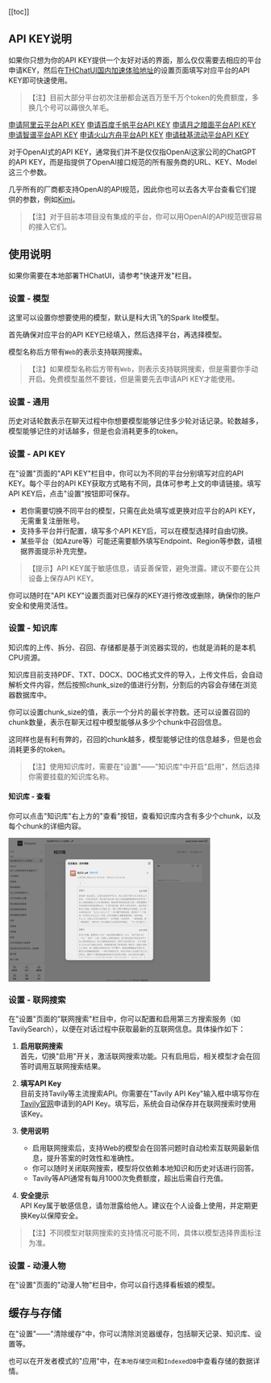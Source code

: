 [[toc]]

## API KEY说明
如果你只想为你的API KEY提供一个友好对话的界面，那么仅仅需要去相应的平台申请KEY，然后在[THChatUI国内加速体验地址](http://localchatui.wuxitianyouqi.com/#/)的设置页面填写对应平台的API KEY即可快速使用。
> 【注】目前大部分平台初次注册都会送百万至千万个token的免费额度，多换几个号可以薅很久羊毛。

[申请阿里云平台API KEY](https://dashscope.console.aliyun.com/apiKey)
[申请百度千帆平台API KEY](https://cloud.baidu.com/product/ai/wenxin)
[申请月之暗面平台API KEY](https://platform.moonshot.cn/console/api-keys)
[申请智谱平台API KEY](https://open.bigmodel.cn/usercenter/apikeys)
[申请火山方舟平台API KEY](https://console.volcengine.com/ark/region:ark+cn-beijing/apiKey)
[申请硅基流动平台API KEY](https://cloud.siliconflow.cn/account/ak)

对于OpenAI式的API KEY，通常我们并不是仅仅指OpenAI这家公司的ChatGPT的API KEY，而是指提供了OpenAI接口规范的所有服务商的URL、KEY、Model这三个参数。

几乎所有的厂商都支持OpenAI的API规范，因此你也可以去各大平台查看它们提供的参数，例如[Kimi](https://platform.moonshot.cn/docs/guide/migrating-from-openai-to-kimi#%E5%85%B3%E4%BA%8E-api-%E5%85%BC%E5%AE%B9%E6%80%A7)。

> 【注】对于目前本项目没有集成的平台，你可以用OpenAI的API规范很容易的接入它们。

## 使用说明

如果你需要在本地部署THChatUI，请参考"快速开发"栏目。

### 设置 - 模型

这里可以设置你想要使用的模型，默认是科大讯飞的Spark lite模型。

首先确保对应平台的API KEY已经填入，然后选择平台，再选择模型。

模型名称后方带有`Web`的表示支持联网搜索。

> 【注】如果模型名称后方带有`Web`，则表示支持联网搜索，但是需要你手动开启。免费模型虽然不要钱，但是需要先去申请API KEY才能使用。

### 设置 - 通用

历史对话轮数表示在聊天过程中你想要模型能够记住多少轮对话记录。轮数越多，模型能够记住的对话越多，但是也会消耗更多的token。

### 设置 - API KEY

在"设置"页面的"API KEY"栏目中，你可以为不同的平台分别填写对应的API KEY。每个平台的API KEY获取方式略有不同，具体可参考上文的申请链接。填写API KEY后，点击"设置"按钮即可保存。

- 若你需要切换不同平台的模型，只需在此处填写或更换对应平台的API KEY，无需重复注册账号。
- 支持多平台并行配置，填写多个API KEY后，可以在模型选择时自由切换。
- 某些平台（如Azure等）可能还需要额外填写Endpoint、Region等参数，请根据界面提示补充完整。

> 【提示】API KEY属于敏感信息，请妥善保管，避免泄露。建议不要在公共设备上保存API KEY。

你可以随时在"API KEY"设置页面对已保存的KEY进行修改或删除，确保你的账户安全和使用灵活性。

### 设置 - 知识库

知识库的上传、拆分、召回、存储都是基于浏览器实现的，也就是消耗的是本机CPU资源。

知识库目前支持PDF、TXT、DOCX、DOC格式文件的导入，上传文件后，会自动解析文件内容，然后按照chunk_size的值进行分割，分割后的内容会存储在浏览器数据库中。

你可以设置chunk_size的值，表示一个分片的最长字符数。还可以设置召回的chunk数量，表示在聊天过程中模型能够从多少个chunk中召回信息。

这同样也是有利有弊的，召回的chunk越多，模型能够记住的信息越多，但是也会消耗更多的token。

> 【注】使用知识库时，需要在"设置"——"知识库"中开启"启用"，然后选择你需要挂载的知识库名称。

#### 知识库 - 查看

你可以点击"知识库"右上方的"查看"按钮，查看知识库内含有多少个chunk，以及每个chunk的详细内容。

<img src="https://raw.githubusercontent.com/Unagi-cq/THChatUI/refs/heads/main/doc_img/kb_chunk.png" alt="chunk_example" align="middle" width="400" />

### 设置 - 联网搜索

在"设置"页面的"联网搜索"栏目中，你可以配置和启用第三方搜索服务（如TavilySearch），以便在对话过程中获取最新的互联网信息。具体操作如下：

1. **启用联网搜索**  
   首先，切换"启用"开关，激活联网搜索功能。只有启用后，相关模型才会在回答时调用互联网搜索结果。

2. **填写API Key**  
   目前支持Tavily等主流搜索API。你需要在"Tavily API Key"输入框中填写你在[Tavily官网](https://www.tavily.com/)申请到的API Key。填写后，系统会自动保存并在联网搜索时使用该Key。

3. **使用说明**  
   - 启用联网搜索后，支持Web的模型会在回答问题时自动检索互联网最新信息，提升答案的时效性和准确性。
   - 你可以随时关闭联网搜索，模型将仅依赖本地知识和历史对话进行回答。
   - Tavily等API通常有每月1000次免费额度，超出后需自行充值。

4. **安全提示**  
   API Key属于敏感信息，请勿泄露给他人。建议在个人设备上使用，并定期更换Key以保障安全。

> 【注】不同模型对联网搜索的支持情况可能不同，具体以模型选择界面标注为准。

### 设置 - 动漫人物

在"设置"页面的"动漫人物"栏目中，你可以自行选择看板娘的模型。

## 缓存与存储

在"设置"——"清除缓存"中，你可以清除浏览器缓存，包括聊天记录、知识库、设置等。

也可以在开发者模式的"应用"中，在`本地存储空间`和`IndexedDB`中查看存储的数据详情。